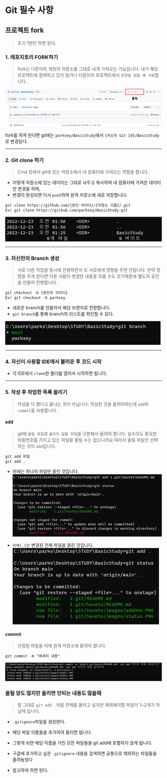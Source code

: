 # **Git 필수 사항**

## 프로젝트 fork
> 초기 1번만 하면 된다.

### 1. 레포지토리 FORK하기
> fork는 다른이의 계정의 저장소를 그대로 내게 가져오는 기능입니다.
> 내가 해당 프로젝트에 참여하고 있지 않거나 다른이의 프로젝트에서 `변경을 원할 때 사용`합니다.

![fork](./images/forkClick.PNG)

fork를 하게 된다면 git에는 `parksey/BasicStudy`에서 `{자신의 Git Id}/BasicStudy`로 변경된다.

---
### 2. Git clone 하기
> Cmd 창에서 git에 있는 저장소에서 내 컴퓨터에 가져오는 역할을 합니다.

- 이렇게 저장소에 있는 데이터는 그대로 놔두고 복사하여 내 컴퓨터에 가져온 데이터만 변경을 하며,
- 변경이 완성되면 다시 `push`하여 원격 저장소에 새로 저장합니다.

```
git clone https://github.com/{본인 아이디}/{저장소 이름}/.git
Ex) git clone https://github.com/parksey/BasicStudy.git
```

![clone](./images/clone.PNG)

---
### 3. 자신만의 Branch 생성
> 서로 다른 작업을 동시에 진행하면서 또 서로에게 영향을 주면 안됩니다.
> 만약 영향을 주게 된다면 다른 사람이 변경한 내용을 모를 수도 있기때문에 별도의 공간을 만들어 진행합니다.

```
git checkout -b {본인의 아이디}
Ex) git checkout -b parksey
```
- 새로운 branch를 만들어서 해당 브랜치로 전환합니다.
- `git branch`를 통해 branch의 리스트를 확인할 수 있다.

![branch](./images/branch.PNG)

---
### 4. 자신이 사용할 IDE에서 불러온 후 코드 시작
- 각 IDE에서 `clone`한 폴더를 열어서 시작하면 됩니다.

---
### 5. 작성 후 작업한 목록 올리기
> 작성을 다 했다고 끝나는 것이 아닙니다. 작성한 것을 올려야하는데 `add`와 `commit`을 사용합니다.

#### **add**
> git에 `올릴 파일`과 `올리지 않을 파일`을 구분해서 올려야 합니다. 실수라도 중요한 비밀번호를 가지고 있는 파일을 올릴 수는 없으니까요
> 따라서 올릴 파일만 선택하는 것이 `add`입니다.

```
git add 파일
git add .
```
- 위에는 하나의 파일만 올린 것입니다.
![addOne](./images/addOne.PNG)

- `아래(.)`는 변경된 전체 파일을 올린 것입니다.
![addAll](./images/addAll.PNG)

#### **commit**
> 선정된 파일을 이제 원격 저장소에 올려야 합니다.

```
git commit -m "메세지 내용"
```
![commit](./images/commit.PNG)


### 올릴 양도 많지만 올리면 안되는 내용도 많을때
> 말 그대로 `git add .`처럼 전체를 올리고 싶지만 제외해야할 파일이 1~2개가 아닐때 입니다.

- `.gitignore`파일을 생성한다. 
- 해당 파일 이름들을 추가하여 올리면 됩니다.
- 그렇게 되면 해당 이름을 가진 모든 파일들을 git add에 포함하지 않게 됩니다.


- 구글에 추가하고 싶은 `.gitignore` 내용을 검색하면 공통으로 제외하는 파일들을 올려놓았다
- 참고하여 하면 된다.